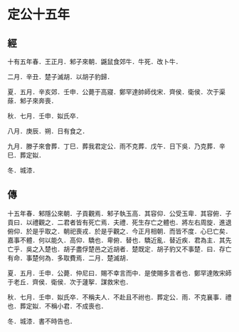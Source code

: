 # 定公十五年
## 經

十有五年春．王正月．邾子來朝．鼷鼠食郊牛．牛死．改卜牛．

二月．辛丑．楚子滅胡．以胡子豹歸．

夏．五月．辛亥郊．壬申．公薨于高寢．鄭罕達帥師伐宋．齊侯．衛侯．次于渠蒢．邾子來奔喪．

秋．七月．壬申．姒氏卒．

八月．庚辰．朔．日有食之．

九月．滕子來會葬．丁巳．葬我君定公．雨不克葬．戊午．日下吳．乃克葬．辛巳．葬定姒．

冬．城漆．

## 傳

十五年春．邾隱公來朝．子貢觀焉．邾子執玉高．其容仰．公受玉卑．其容俯．子貢曰．以禮觀之．二君者皆有死亡焉．夫禮．死生存亡之體也．將左右周旋．進退俯仰．於是乎取之．朝祀喪戎．於是乎觀之．今正月相朝．而皆不度．心巳亡矣．嘉事不體．何以能久．高仰．驕也．卑俯．替也．驕近亂．替近疾．君為主．其先亡乎．吳之入楚也．胡子盡俘楚邑之近胡者．楚既定．胡子豹又不事楚．曰．存亡有命．事楚何為．多取費焉．二月．楚滅胡．

夏．五月．壬申．公薨．仲尼曰．賜不幸言而中．是使賜多言者也．鄭罕達敗宋師于老丘．齊侯．衛侯．次于蘧挐．謀救宋也．

秋．七月．壬申．姒氏卒．不稱夫人．不赴且不祔也．葬定公．雨．不克襄事．禮也．葬定姒．不稱小君．不成喪也．

冬．城漆．書不時告也．

